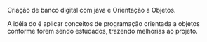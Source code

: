 Criação de banco digital com java e Orientação a Objetos.

A idéia do é aplicar conceitos de programação orientada a objetos conforme forem sendo estudados, trazendo melhorias ao projeto.
